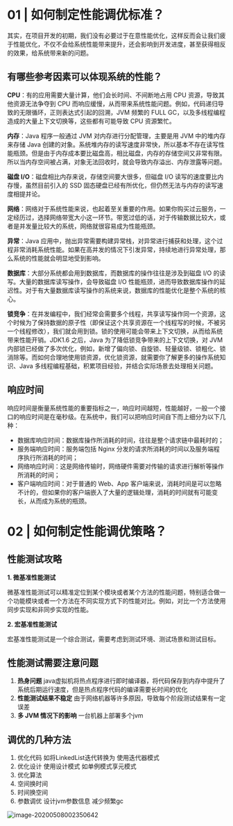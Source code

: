 # 01 | 如何制定性能调优标准？

其实，在项目开发的初期，我们没有必要过于在意性能优化，这样反而会让我们疲于性能优化，不仅不会给系统性能带来提升，还会影响到开发进度，甚至获得相反的效果，给系统带来新的问题。

## 有哪些参考因素可以体现系统的性能？

**CPU**：有的应用需要大量计算，他们会长时间、不间断地占用 CPU 资源，导致其他资源无法争夺到 CPU 而响应缓慢，从而带来系统性能问题。例如，代码递归导致的无限循环，正则表达式引起的回溯，JVM 频繁的 FULL GC，以及多线程编程造成的大量上下文切换等，这些都有可能导致 CPU 资源繁忙。

**内存**：Java 程序一般通过 JVM 对内存进行分配管理，主要是用 JVM 中的堆内存来存储 Java 创建的对象。系统堆内存的读写速度非常快，所以基本不存在读写性能瓶颈。但是由于内存成本要比磁盘高，相比磁盘，内存的存储空间又非常有限。所以当内存空间被占满，对象无法回收时，就会导致内存溢出、内存泄露等问题。

**磁盘 I/O**：磁盘相比内存来说，存储空间要大很多，但磁盘 I/O 读写的速度要比内存慢，虽然目前引入的 SSD 固态硬盘已经有所优化，但仍然无法与内存的读写速度相提并论。

**网络**：网络对于系统性能来说，也起着至关重要的作用。如果你购买过云服务，一定经历过，选择网络带宽大小这一环节。带宽过低的话，对于传输数据比较大，或者是并发量比较大的系统，网络就很容易成为性能瓶颈。

**异常**：Java 应用中，抛出异常需要构建异常栈，对异常进行捕获和处理，这个过程非常消耗系统性能。如果在高并发的情况下引发异常，持续地进行异常处理，那么系统的性能就会明显地受到影响。

**数据库**：大部分系统都会用到数据库，而数据库的操作往往是涉及到磁盘 I/O 的读写。大量的数据库读写操作，会导致磁盘 I/O 性能瓶颈，进而导致数据库操作的延迟性。对于有大量数据库读写操作的系统来说，数据库的性能优化是整个系统的核心。

**锁竞争**：在并发编程中，我们经常会需要多个线程，共享读写操作同一个资源，这个时候为了保持数据的原子性（即保证这个共享资源在一个线程写的时候，不被另一个线程修改），我们就会用到锁。锁的使用可能会带来上下文切换，从而给系统带来性能开销。JDK1.6 之后，Java 为了降低锁竞争带来的上下文切换，对 JVM 内部锁已经做了多次优化，例如，新增了偏向锁、自旋锁、轻量级锁、锁粗化、锁消除等。而如何合理地使用锁资源，优化锁资源，就需要你了解更多的操作系统知识、Java 多线程编程基础，积累项目经验，并结合实际场景去处理相关问题。

## 响应时间

响应时间是衡量系统性能的重要指标之一，响应时间越短，性能越好，一般一个接口的响应时间是在毫秒级。在系统中，我们可以把响应时间自下而上细分为以下几种：

- 数据库响应时间：数据库操作所消耗的时间，往往是整个请求链中最耗时的；
- 服务端响应时间：服务端包括 Nginx 分发的请求所消耗的时间以及服务端程序执行所消耗的时间；
- 网络响应时间：这是网络传输时，网络硬件需要对传输的请求进行解析等操作所消耗的时间；
- 客户端响应时间：对于普通的 Web、App 客户端来说，消耗时间是可以忽略不计的，但如果你的客户端嵌入了大量的逻辑处理，消耗的时间就有可能变长，从而成为系统的瓶颈。

# 02 | 如何制定性能调优策略？

## 性能测试攻略

**1. 微基准性能测试**

微基准性能测试可以精准定位到某个模块或者某个方法的性能问题，特别适合做一个功能模块或者一个方法在不同实现方式下的性能对比。例如，对比一个方法使用同步实现和非同步实现的性能。

**2. 宏基准性能测试**

宏基准性能测试是一个综合测试，需要考虑到测试环境、测试场景和测试目标。



## **性能测试需要注意问题**

1. **热身问题** java虚拟机将热点程序进行即时编译器，将代码保存到内存中提升了系统后期运行速度，但是热点程序代码的编译需要长时间的优化
2. **性能测试结果不稳定** 由于网络机器等许多原因，导致每个阶段测试结果有一定误差
3. **多 JVM 情况下的影响**  一台机器上部署多个jvm 

## 调优的几种方法

1. 优化代码 如将LinkedList迭代转换为 使用迭代器模式
2. 优化设计 使用设计模式 如单例模式享元模式
3. 优化算法
4. 空间换时间
5. 时间换空间
6. 参数调优 设计jvm参数信息 减少频繁gc



![image-20200508002350642](C:\Users\caopeng\AppData\Roaming\Typora\typora-user-images\image-20200508002350642.png)

